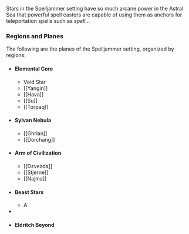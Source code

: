 Stars in the Spelljammer setting have so much arcane power in the Astral Sea that powerful spell casters are capable of using them as anchors for teleportation spells such as *spell*...


### Regions and Planes
The following are the planes of the Spelljammer setting, organized by regions:
- #### Elemental Core
	- Void Star
	- [[Yangin]]
	- [[Hava]]
	- [[Su]]
	- [[Torpaq]]
- #### Sylvan Nebula
	- [[Ghrian]]
	- [[Dorchang]]
- #### Arm of Civilization
	- [[Dzvezda]]
	- [[Stjerne]]
	- [[Najma]]
- #### Beast Stars
	- A
- 
- #### Eldritch Beyond